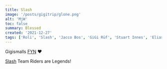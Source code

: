 ```yaml
---
title: Slash
image: '/posts/gigitrip/glone.png'
alt: 'MjW'
toc: false
summary: Blessed
created: '2021-12-27'
tags: ['Roli', 'Slash', 'Jacco Bos', 'GiGi Rüf', 'Stuart Innes', 'Elias Elhardt']
---
```


Gigismalls
<a href=https://www.redbull.com/de-de/films/follow-your-nose>FYN</a> ❤️

<a href=https://slashsnow.com>Slash</a> Team Riders are Legends!

<script>
  import { YouTube } from 'sveltekit-embed'
</script>

<YouTube youTubeId="UGdif-dwu-8" />

<YouTube youTubeId="YXeLKElFRew" />
